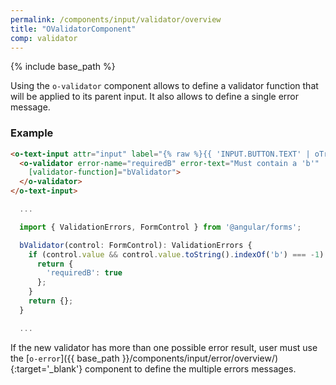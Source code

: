 ```yaml
---
permalink: /components/input/validator/overview
title: "OValidatorComponent"
comp: validator
---
```


{% include base_path %}

Using the `o-validator` component allows to define a validator function that will be applied to its parent input. It also allows to define a single error message.

<h3 class="grey-color">Example</h3>

```html
<o-text-input attr="input" label="{% raw %}{{ 'INPUT.BUTTON.TEXT' | oTranslate }}{% endraw %}">
  <o-validator error-name="requiredB" error-text="Must contain a 'b'"
    [validator-function]="bValidator">
  </o-validator>
</o-text-input>
```

```javascript
  ...

  import { ValidationErrors, FormControl } from '@angular/forms';

  bValidator(control: FormControl): ValidationErrors {
    if (control.value && control.value.toString().indexOf('b') === -1) {
      return {
        'requiredB': true
      };
    }
    return {};
  }

  ...
```

If the new validator has more than one possible error result, user must use the [`o-error`]({{ base_path }}/components/input/error/overview/){:target='_blank'} component to define the multiple errors messages.